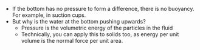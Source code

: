 - If the bottom has no pressure to form a difference, there is no buoyancy. For example, in suction cups.
- But why is the water at the bottom pushing upwards?
	- Pressure is the volumetric energy of the particles in the fluid
	- Technically, you can apply this to solids too, as energy per unit volume is the normal force per unit area.